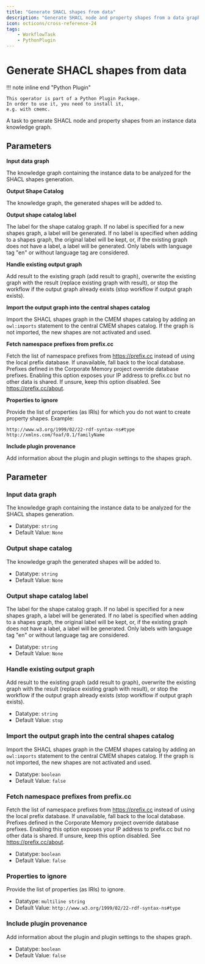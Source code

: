 ```yaml
---
title: "Generate SHACL shapes from data"
description: "Generate SHACL node and property shapes from a data graph"
icon: octicons/cross-reference-24
tags: 
    - WorkflowTask
    - PythonPlugin
---
```

# Generate SHACL shapes from data
<!-- This file was generated - DO NOT CHANGE IT MANUALLY -->

!!! note inline end "Python Plugin"

    This operator is part of a Python Plugin Package.
    In order to use it, you need to install it,
    e.g. with cmemc.

A task to generate SHACL node and property shapes from an instance data knowledge graph.
    
## Parameters

**<a id="parameter_doc_data_graph_iri">Input data graph</a>**

The knowledge graph containing the instance data to be analyzed for the SHACL shapes generation.

**<a id="parameter_doc_shapes_graph_iri">Output Shape Catalog</a>**

The knowledge graph, the generated shapes will be added to.

**<a id="parameter_doc_label">Output shape catalog label</a>**

The label for the shape catalog graph. If no label is specified for a new shapes graph, a label will be generated. If
no label is specified when adding to a shapes graph, the original label will be kept, or, if the existing graph does not have
a label, a label will be generated. Only labels with language tag "en" or without language tag are considered.

**<a id="parameter_doc_existing_graph">Handle existing output graph</a>**

Add result to the existing graph (add result to graph), overwrite the existing graph with the result (replace existing
graph with result), or stop the workflow if the output graph already exists (stop workflow if output graph exists).

**<a id="parameter_doc_import_shapes">Import the output graph into the central shapes catalog</a>**

Import the SHACL shapes graph in the CMEM shapes catalog by adding an `owl:imports` statement to the central CMEM shapes catalog.
If the graph is not imported, the new shapes are not activated and used.

**<a id="parameter_doc_prefix_cc">Fetch namespace prefixes from prefix.cc</a>**

Fetch the list of namespace prefixes from https://prefix.cc instead of using the local prefix database. If unavailable, 
fall back to the local database. Prefixes defined in the Corporate Memory project override database prefixes. Enabling this 
option exposes your IP address to prefix.cc but no other data is shared. If unsure, keep this option disabled. See
https://prefix.cc/about.

**<a id="parameter_doc_ignore_properties">Properties to ignore</a>**

Provide the list of properties (as IRIs) for which you do not want to create property shapes.
Example:
```
http://www.w3.org/1999/02/22-rdf-syntax-ns#type
http://xmlns.com/foaf/0.1/familyName
```

**<a id="parameter_doc_plugin_provenance">Include plugin provenance</a>**

Add information about the plugin and plugin settings to the shapes graph.


## Parameter

### Input data graph

The knowledge graph containing the instance data to be analyzed for the SHACL shapes generation.

- Datatype: `string`
- Default Value: `None`



### Output shape catalog

The knowledge graph the generated shapes will be added to.

- Datatype: `string`
- Default Value: `None`



### Output shape catalog label

The label for the shape catalog graph. If no label is specified for a new shapes graph, a label will be generated. If no label is specified when adding to a shapes graph, the original label will be kept, or, if the existing graph does not have a label, a label will be generated. Only labels with language tag "en" or without language tag are considered.

- Datatype: `string`
- Default Value: `None`



### Handle existing output graph

Add result to the existing graph (add result to graph), overwrite the existing graph with the result (replace existing graph with result), or stop the workflow if the output graph already exists (stop workflow if output graph exists).

- Datatype: `string`
- Default Value: `stop`



### Import the output graph into the central shapes catalog

Import the SHACL shapes graph in the CMEM shapes catalog by adding an `owl:imports` statement to the central CMEM shapes catalog. If the graph is not imported, the new shapes are not activated and used.

- Datatype: `boolean`
- Default Value: `false`



### Fetch namespace prefixes from prefix.cc

Fetch the list of namespace prefixes from https://prefix.cc instead of using the local prefix database. If unavailable, fall back to the local database. Prefixes defined in the Corporate Memory project override database prefixes. Enabling this option exposes your IP address to prefix.cc but no other data is shared. If unsure, keep this option disabled. See https://prefix.cc/about.

- Datatype: `boolean`
- Default Value: `false`



### Properties to ignore

Provide the list of properties (as IRIs) to ignore.

- Datatype: `multiline string`
- Default Value: `http://www.w3.org/1999/02/22-rdf-syntax-ns#type`



### Include plugin provenance

Add information about the plugin and plugin settings to the shapes graph.

- Datatype: `boolean`
- Default Value: `false`



